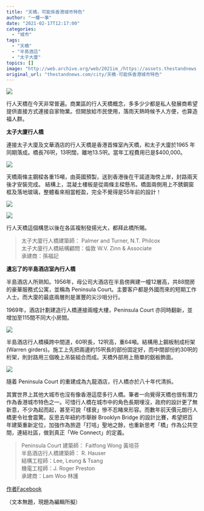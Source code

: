 ```yaml
---
title: "天橋，可能係香港城市特色"
author: "一樓一事"
date: "2021-02-17T12:17:00"
categories:
  - "城市"
tags:
  - "天橋"
  - "半島酒店"
  - "太子大廈"
topics: []
image: "http://web.archive.org/web/2021im_/https://assets.thestandnews.com/media/photos/20210217-10_3XrK3_0SasjBG.png"
original_url: "thestandnews.com/city/天橋-可能係香港城市特色"
---
```

![](http://web.archive.org/web/2021im_/https://assets.thestandnews.com/media/photos/20210217-10_3XrK3_0SasjBG.png)

行人天橋在今天非常普遍。商業區的行人天橋概念，多多少少都是私人發展商希望提供直接方式連接自家物業。但開放給市民使用，落雨天熱時候予人方便，也算造福人群。

**太子大廈行人橋**

連接太子大廈及文華酒店的行人天橋是香港首條室內天橋，和太子大廈於1965 年同期落成。橋長76呎，13呎闊，離地13.5呎。當年工程費用已是$400,000。

![](http://web.archive.org/web/2021im_/https://assets.thestandnews.com/media/photos/E5A4AAE5AD90E5A4A7E5BB881_SofZW_Y2NRVHj.jpg)

天橋兩條主鋼樑各重15噸，由英國預製，送到香港後在干諾道海傍上岸，封路兩天後才安裝完成。 結構上，混凝土樓板是從兩條主樑懸吊。橋面兩側用上不銹鋼窗框及落地玻璃，整體看來相當輕盈，完全不覺得是55年前的設計！

![](http://web.archive.org/web/2021im_/https://assets.thestandnews.com/media/photos/E5A4AAE5AD90E5A4A7E5BB883_U0kPH_J36ZYDT.jpg)

![](http://web.archive.org/web/2021im_/https://assets.thestandnews.com/media/photos/E5A4AAE5AD90E5A4A7E5BB884_utnCy_5RLJ6Je.jpg)

行人天橋這個構思以後在各區複制發揚光大，都拜此橋所賜。

> 太子大廈行人橋建築師： Palmer and Turner, N.T. Philcox  
> 太子大廈行人橋結構顧問：倫敦 W.V. Zinn & Associate  
> 承建商：孫福記

**遺忘了的半島酒店室內行人橋**

半島酒店人所熟知。1956年，母公司大酒店在半島傍興建一幢12層高，共88間房的豪華服務式公寓，並稱為 Peninsula Court。主要客户都是外國而來的短期工作人士。而大廈的最底兩層則是滙豐的尖沙咀分行。

1969年，酒店計劃建造行人橋連接兩幢大樓，Peninsula Court 亦同時翻新，並增加至115間不同大小房間。

![](http://web.archive.org/web/2021im_/https://assets.thestandnews.com/media/photos/E58D8AE5B3B6E98592E5BA971_gyEd3_B3girDJ.jpg)

半島酒店行人橋橫跨中間道，60呎長，12呎高，重64噸。結構用上鋼板制成桁架 (Warren girders)。施工上先把兩邊約15呎長的部份固定好，而中間部份約30呎的桁架，則封路用三個晚上吊裝組合而成。天橋外部用上簡單的鋁板飾面。

![](http://web.archive.org/web/2021im_/https://assets.thestandnews.com/media/photos/E58D8AE5B3B6E98592E5BA972_Vs41d_7iIMpzp.jpg)

隨着 Peninsula Court 的重建成為九龍酒店，行人橋亦於八十年代清拆。

其實世界上其他大城市也沒有像香港這麼多行人橋。筆者一向覺得天橋也很有潛力作為香港城市特色之一。可惜行人橋在城市中的角色長期埋沒，政府的設計更了無新意，不少為起而起，甚至可說「樣衰」慘不忍睹來形容。而數年前天價元朗行人橋更令社會震驚。反思去年紐約市舉辦 Brooklyn Bridge 的設計比賽，希望把百年建築重新定位，加強作為旅遊「打咭」聖地之餘，也重新思考「橋」作為公共空間，連結社區，做到真正「We Connect」的定義。

> Peninsula Court 建築師： Faitfong Wong 黃培芬  
> 半島酒店行人橋建築師： R. Hauser  
> 結構工程師：Lee, Leung & Tsang  
> 機電工程師：J. Roger Preston  
> 承建商：Lam Woo 林護

[作者Facebook](http://web.archive.org/web/20211229095158/https://www.facebook.com/%E4%B8%80%E6%A8%93%E4%B8%80%E4%BA%8B-One-Building-One-Story-102632728282038)

（文本無題，現題為編輯所擬）